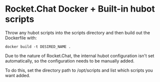 # Rocket.Chat Docker + Built-in hubot scripts

Throw any hubot scripts into the scripts directory and then build out the Dockerfile with:

`docker build -t DESIRED_NAME .`

Due to the nature of Rocket.Chat, the internal hubot configuration isn't set automatically, so the configuration needs to be manually added.

To do this, set the directory path to /opt/scripts and list which scripts you want added.
